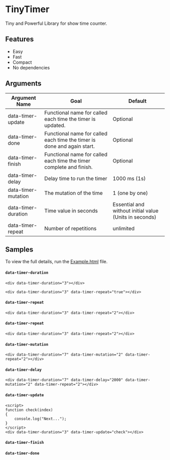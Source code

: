 # TinyTimer
Tiny and Powerful Library for show time counter.

## Features 

  - Easy
  - Fast
  - Compact
  - No dependencies
  
  ## Arguments 

| Argument Name  | Goal | Default |
| ------------- | ------------- | ----- |
| data-timer-update  	| Functional name for called each time the timer is updated. | Optional |
| data-timer-done  	|  Functional name for called each time the timer is done and again start.| Optional |
| data-timer-finish  	| Functional name for called each time the timer complete and finish. | Optional |
| data-timer-delay  	| Delay time to run the timer | 1000 ms (1s) |
| data-timer-mutation  	| The mutation of the time | 1 (one by one) |
| data-timer-duration  	| Time value in seconds | Essential and without initial value (Units in seconds) |
| data-timer-repeat  	| Number of repetitions | unlimited |


## Samples

To view the full details, run the [Example.html](https://github.com/BaseMax/TinyTimerJs/blob/master/Example.html) file.

#### `data-timer-duration`

```
<div data-timer-duration="3"></div>
```
```
<div data-timer-duration="3" data-timer-repeat="true"></div>
```

#### `data-timer-repeat`

```
<div data-timer-duration="3" data-timer-repeat="2"></div>
```


#### `data-timer-repeat`

```
<div data-timer-duration="3" data-timer-repeat="2"></div>
```


#### `data-timer-mutation`

```
<div data-timer-duration="7" data-timer-mutation="2" data-timer-repeat="2"></div>
```



#### `data-timer-delay`

```
<div data-timer-duration="7" data-timer-delay="2000" data-timer-mutation="2" data-timer-repeat="2"></div>
```


#### `data-timer-update`
```
<script>
function check(index)
{
	console.log("Next...");
}
</script>
<div data-timer-duration="3" data-timer-update="check"></div>
```
#### `data-timer-finish`
#### `data-timer-done`
